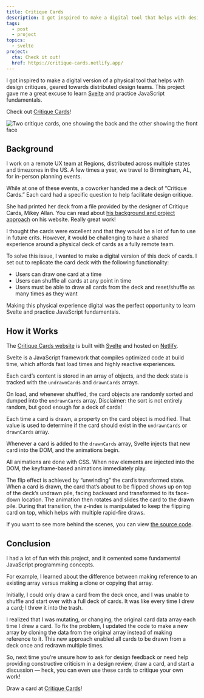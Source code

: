 ```yaml
---
title: Critique Cards
description: I got inspired to make a digital tool that helps with design critiques for distributed teams. This project gave me a great excuse to learn Svelte and practice JavaScript fundamentals.
tags:
  - post
  - project
topics:
  - svelte
project:
  cta: Check it out!
  href: https://critique-cards.netlify.app/
---
```


I got inspired to make a digital version of a physical tool that helps with design critiques, geared towards distributed design teams. This project gave me a great excuse to learn [Svelte](https://svelte.dev/) and practice JavaScript fundamentals.

Check out [Critique Cards]({{project.href}})!

![Two critique cards, one showing the back and the other showing the front face](/assets/critique-cards-post-graphic.jpg)

## Background

I work on a remote UX team at Regions, distributed across multiple states and timezones in the US. A few times a year, we travel to Birmingham, AL, for in-person planning events.

While at one of these events, a coworker handed me a deck of “Critique Cards.” Each card had a specific question to help facilitate design critique.

She had printed her deck from a file provided by the designer of Critique Cards, Mikey Allan. You can read about [his background and project approach](https://mikeyallan.com/work/critique-cards) on his website. Really great work!

I thought the cards were excellent and that they would be a lot of fun to use in future crits. However, it would be challenging to have a shared experience around a physical deck of cards as a fully remote team.

To solve this issue, I wanted to make a digital version of this deck of cards. I set out to replicate the card deck with the following functionality:

- Users can draw one card at a time
- Users can shuffle all cards at any point in time
- Users must be able to draw all cards from the deck and reset/shuffle as many times as they want

Making this physical experience digital was the perfect opportunity to learn Svelte and practice JavaScript fundamentals.

## How it Works

The [Critique Cards website](critique-cards.netlify.app/) is built with [Svelte](https://svelte.dev/) and hosted on [Netlify](https://www.netlify.com/).

Svelte is a JavaScript framework that compiles optimized code at build time, which affords fast load times and highly reactive experiences.

Each card’s content is stored in an array of objects, and the deck state is tracked with the `undrawnCards` and `drawnCards` arrays.

On load, and whenever shuffled, the card objects are randomly sorted and dumped into the `undrawnCards` array. Disclaimer: the sort is not entirely random, but good enough for a deck of cards!

Each time a card is drawn, a property on the card object is modified. That value is used to determine if the card should exist in the `undrawnCards` or `drawnCards` array.

Whenever a card is added to the `drawnCards` array, Svelte injects that new card into the DOM, and the animations begin.

All animations are done with CSS. When new elements are injected into the DOM, the keyframe-based animations immediately play.

The flip effect is achieved by “unwinding” the card’s transformed state. When a card is drawn, the card that’s about to be flipped shows up on top of the deck’s undrawn pile, facing backward and transformed to its face-down location. The animation then rotates and slides the card to the drawn pile. During that transition, the z-index is manipulated to keep the flipping card on top, which helps with multiple rapid-fire draws.

If you want to see more behind the scenes, you can view [the source code](https://github.com/aharvard/crit-cards).

## Conclusion

I had a lot of fun with this project, and it cemented some fundamental JavaScript programming concepts.

For example, I learned about the difference between making reference to an existing array versus making a clone or copying that array.

Initially, I could only draw a card from the deck once, and I was unable to shuffle and start over with a full deck of cards. It was like every time I drew a card; I threw it into the trash.

I realized that I was mutating, or changing, the original card data array each time I drew a card. To fix the problem, I updated the code to make a new array by cloning the data from the original array instead of making reference to it. This new approach enabled all cards to be drawn from a deck once and redrawn multiple times.

So, next time you’re unsure how to ask for design feedback or need help providing constructive criticism in a design review, draw a card, and start a discussion — heck, you can even use these cards to critique your own work!

Draw a card at [Critique Cards]({{project.href}})!
